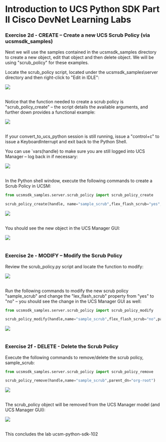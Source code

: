 # Introduction to UCS Python SDK Part II Cisco DevNet Learning Labs

### Exercise 2d - CREATE – Create a new UCS Scrub Policy (via ucsmsdk_samples)

  Next we will use the samples contained in the ucsmsdk_samples directory to create a new object, edit that object and then delete object.  We will be using "scrub_policy" for these examples.

  Locate the scrub_policy script, located under the ucsmsdk_samples\server directory and then right-click to "Edit in IDLE":

  ![](/posts/files/ucsm-python-sdk-102/assets/images/ucsm-python-sdk-102-08.png)</br></br>

  Notice that the function needed to create a scrub policy is "scrub_policy_create" – the script details the available arguments, and further down provides a functional example:

  ![](/posts/files/ucsm-python-sdk-102/assets/images/ucsm-python-sdk-102-09.png)</br></br>

  If your convert_to_ucs_python session is still running, issue a "control+c" to issue a KeyboardInterrupt and exit back to the Python Shell.

  You can use `vars(handle) to make sure you are still logged into UCS Manager – log back in if necessary:

  ![](/posts/files/ucsm-python-sdk-102/assets/images/ucsm-python-sdk-102-10.png)</br></br>

  In the Python shell window, execute the following commands to create a Scrub Policy in UCSM:

  ```python
  from ucsmsdk_samples.server.scrub_policy import scrub_policy_create

  scrub_policy_create(handle, name="sample_scrub",flex_flash_scrub="yes", bios_settings_scrub="no",parent_dn="org-root")
  ```

  ![](/posts/files/ucsm-python-sdk-102/assets/images/ucsm-python-sdk-102-11.png)</br></br>

  You should see the new object in the UCS Manager GUI:

  ![](/posts/files/ucsm-python-sdk-102/assets/images/ucsm-python-sdk-102-12.png)</br></br>

### Exercise 2e - MODIFY – Modify the Scrub Policy

  Review the scrub_policy.py script and locate the function to modify:

  ![](/posts/files/ucsm-python-sdk-102/assets/images/ucsm-python-sdk-102-13.png)</br></br>

  Run the following commands to modify the new scrub policy "sample_scrub" and change the "lex_flash_scrub" property from "yes" to "no" – you should see the change in the UCS Manager GUI as well:

  ```python
  from ucsmsdk_samples.server.scrub_policy import scrub_policy_modify

  scrub_policy_modify(handle,name="sample_scrub",flex_flash_scrub="no",parent_dn="org-root")
  ```

  ![](/posts/files/ucsm-python-sdk-102/assets/images/ucsm-python-sdk-102-14.png)</br></br>

### Exercise 2f - DELETE - Delete the Scrub Policy

  Execute the following commands to remove/delete the scrub policy, sample_scrub:

  ```python
  from ucsmsdk_samples.server.scrub_policy import scrub_policy_remove

  scrub_policy_remove(handle,name="sample_scrub",parent_dn="org-root")
  ```

  ![](/posts/files/ucsm-python-sdk-102/assets/images/ucsm-python-sdk-102-15.png)</br></br>

  The scrub_policy object will be removed from the UCS Manager model (and UCS Manager GUI):

  ![](/posts/files/ucsm-python-sdk-102/assets/images/ucsm-python-sdk-102-16.png)</br></br>

This concludes the lab ucsm-python-sdk-102
